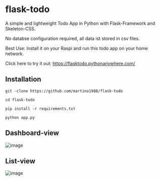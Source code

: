 # flask-todo

A simple and lightweight Todo App in Python with Flask-Framework and Skeleton-CSS.

No databse configuration required, all data ist stored in csv files.

Best Use: Install it on your Raspi and run this todo app on your home network.

Click here to try it out:
https://flasktodo.pythonanywhere.com/ 

## Installation
```
git -clone https://github.com/martino1988/flask-todo

cd flask-todo

pip install -r requirements.txt

python app.py
```

## Dashboard-view
![image](https://github.com/martino1988/Add-picture-to-Readme.md/assets/61902639/1972f98a-2b4f-47e2-8a1a-92ea40a11571)

## List-view
![image](https://github.com/martino1988/PwdChecker-haveibeenpwned-API/assets/61902639/cbd06efb-d6f3-4c32-b851-25a11afd8b0f)

